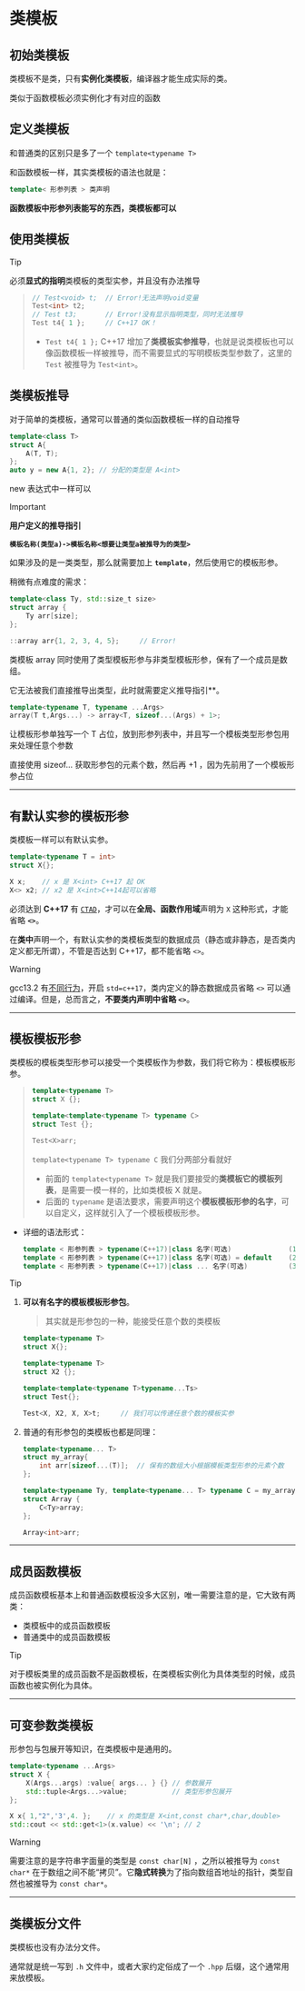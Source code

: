 # 类模板



## 初始类模板

类模板不是类，只有**实例化类模板**，编译器才能生成实际的类。

类似于函数模板必须实例化才有对应的函数

## 定义类模板

和普通类的区别只是多了一个 `template<typename T>`


和函数模板一样，其实类模板的语法也就是：

```cpp
template< 形参列表 > 类声明
```

**函数模板中形参列表能写的东西，类模板都可以**



## 使用类模板

> [!tip]
>
> 必须**显式的指明**类模板的类型实参，并且没有办法推导

> ```cpp
> // Test<void> t;  // Error!无法声明void变量
> Test<int> t2;     
> // Test t3;       // Error!没有显示指明类型，同时无法推导
> Test t4{ 1 };     // C++17 OK！
> ```
>
> - `Test t4{ 1 };` C++17 增加了**类模板实参推导**，也就是说类模板也可以像函数模板一样被推导，而不需要显式的写明模板类型参数了，这里的 `Test` 被推导为 `Test<int>`。

## 类模板推导

对于简单的类模板，通常可以普通的类似函数模板一样的自动推导

```cpp
template<class T>
struct A{
    A(T, T);
};
auto y = new A{1, 2}; // 分配的类型是 A<int>
```

new 表达式中一样可以

> [!important]
>
> **用户定义的推导指引**
>
> **`模板名称(类型a)->模板名称<想要让类型a被推导为的类型>`**
>
> 如果涉及的是一类类型，那么就需要加上 **`template`**，然后使用它的模板形参。
>
> 稍微有点难度的需求：
>
> ```cpp
> template<class Ty, std::size_t size>
> struct array {
>     Ty arr[size];
> };
> 
> ::array arr{1, 2, 3, 4, 5};     // Error!
> ```
>
> 类模板 array 同时使用了类型模板形参与非类型模板形参，保有了一个成员是数组。
>
> 它无法被我们直接推导出类型，此时就需要定义推导指引**。
>
> ```cpp
> template<typename T, typename ...Args>
> array(T t,Args...) -> array<T, sizeof...(Args) + 1>;
> ```
>
> 让模板形参单独写一个 T 占位，放到形参列表中，并且写一个模板类型形参包用来处理任意个参数
>
> 直接使用 sizeof... 获取形参包的元素个数，然后再 +1 ，因为先前用了一个模板形参占位

---

## 

## 有默认实参的模板形参

类模板一样可以有默认实参。

```cpp
template<typename T = int>
struct X{};

X x;    // x 是 X<int> C++17 起 OK
X<> x2; // x2 是 X<int>C++14起可以省略
```

必须达到 **C++17** 有 [`CTAD`](https://zh.cppreference.com/w/cpp/language/class_template_argument_deduction)，才可以在**全局、函数作用域**声明为 `X` 这种形式，才能省略 **`<>`**。

在**类中**声明一个，有默认实参的类模板类型的数据成员（静态或非静态，是否类内定义都无所谓），不管是否达到 C++17，都不能省略 `<>`。

> [!warning]
>
> gcc13.2 有[不同行为](https://godbolt.org/z/n1EfWf9GM)，开启 `std=c++17`，类内定义的静态数据成员省略 `<>` 可以通过编译。但是，总而言之，**不要类内声明中省略 `<>`**。



---

## 模板模板形参

类模板的模板类型形参可以接受一个类模板作为参数，我们将它称为：模板模板形参。

> ```cpp
> template<typename T>
> struct X {};
> 
> template<template<typename T> typename C>
> struct Test {};
> 
> Test<X>arr;
> ```
>
> `template<typename T> typename C` 我们分两部分看就好
>
> - 前面的 `template<typename T>` 就是我们要接受的**类模板它的模板列表**，是需要一模一样的，比如类模板 X 就是。
> - 后面的 `typename` 是语法要求，需要声明这个**模板模板形参的名字**，可以自定义，这样就引入了一个模板模板形参。

- 详细的语法形式：

  ```cpp
  template < 形参列表 > typename(C++17)|class 名字(可选)              (1)
  template < 形参列表 > typename(C++17)|class 名字(可选) = default    (2)
  template < 形参列表 > typename(C++17)|class ... 名字(可选)          (3) (C++11 起)
  ```

  

> [!tip]
>
> 1. **可以有名字的模板模板形参包**。
>
>    > 其实就是形参包的一种，能接受任意个数的类模板
>
>    ```cpp
>    template<typename T>
>    struct X{};
>    
>    template<typename T>
>    struct X2 {};
>    
>    template<template<typename T>typename...Ts>
>    struct Test{};
>    
>    Test<X, X2, X, X>t;     // 我们可以传递任意个数的模板实参
>    ```
>
> 2. 普通的有形参包的类模板也都是同理：
>
>    ```cpp
>    template<typename... T>
>    struct my_array{
>        int arr[sizeof...(T)];  // 保有的数组大小根据模板类型形参的元素个数
>    };
>    
>    template<typename Ty, template<typename... T> typename C = my_array >
>    struct Array {
>        C<Ty>array;
>    };
>    
>    Array<int>arr;
>    ```

---

## 成员函数模板

成员函数模板基本上和普通函数模板没多大区别，唯一需要注意的是，它大致有两类：

- 类模板中的成员函数模板
- 普通类中的成员函数模板

> [!tip]
>
> 对于模板类里的成员函数不是函数模板，在类模板实例化为具体类型的时候，成员函数也被实例化为具体。

---

## 可变参数类模板

形参包与包展开等知识，在类模板中是通用的。

```cpp
template<typename ...Args>
struct X {
    X(Args...args) :value{ args... } {} // 参数展开
    std::tuple<Args...>value;           // 类型形参包展开
};

X x{ 1,"2",'3',4. };    // x 的类型是 X<int,const char*,char,double>
std::cout << std::get<1>(x.value) << '\n'; // 2
```

> [!warning]
>
> 需要注意的是字符串字面量的类型是 `const char[N]` ，之所以被推导为 `const char*` 在于数组之间不能“拷贝”。它**隐式转换**为了指向数组首地址的指针，类型自然也被推导为 `const char*`。

---

## 类模板分文件

类模板也没有办法分文件。

通常就是统一写到 `.h` 文件中，或者大家约定俗成了一个 `.hpp` 后缀，这个通常用来放模板。

